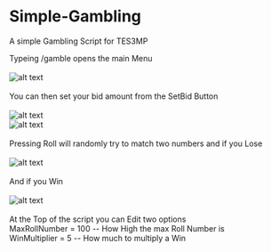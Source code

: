 # Simple-Gambling
A simple Gambling Script for TES3MP

Typeing /gamble opens the main Menu<br><br>
![alt text](https://github.com//Xatmo980/Simple-Gambling/blob/main/1.jpg?raw=true)<br><br>
You can then set your bid amount from the SetBid Button<br><br>
![alt text](https://github.com//Xatmo980/Simple-Gambling/blob/main/2.jpg?raw=true)<br>
![alt text](https://github.com//Xatmo980/Simple-Gambling/blob/main/3.jpg?raw=true)<br><br>
Pressing Roll will randomly try to match two numbers and if you Lose<br><br>
![alt text](https://github.com//Xatmo980/Simple-Gambling/blob/main/4.jpg?raw=true)<br><br>
And if you Win<br><br>
![alt text](https://github.com//Xatmo980/Simple-Gambling/blob/main/5.jpg?raw=true)<br><br>
At the Top of the script you can Edit two options<br>
MaxRollNumber = 100     -- How High the max Roll Number is<br>
WinMultiplier = 5       -- How much to multiply a Win
